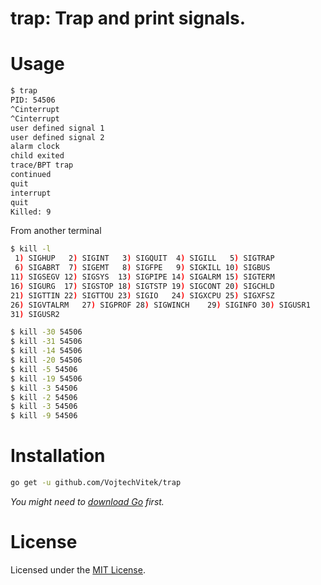 trap: Trap and print signals.
======

# Usage
```bash
$ trap
PID: 54506
^Cinterrupt
^Cinterrupt
user defined signal 1
user defined signal 2
alarm clock
child exited
trace/BPT trap
continued
quit
interrupt
quit
Killed: 9
```

From another terminal
```bash
$ kill -l
 1) SIGHUP	 2) SIGINT	 3) SIGQUIT	 4) SIGILL	 5) SIGTRAP
 6) SIGABRT	 7) SIGEMT	 8) SIGFPE	 9) SIGKILL	10) SIGBUS
11) SIGSEGV	12) SIGSYS	13) SIGPIPE	14) SIGALRM	15) SIGTERM
16) SIGURG	17) SIGSTOP	18) SIGTSTP	19) SIGCONT	20) SIGCHLD
21) SIGTTIN	22) SIGTTOU	23) SIGIO	24) SIGXCPU	25) SIGXFSZ
26) SIGVTALRM	27) SIGPROF	28) SIGWINCH	29) SIGINFO	30) SIGUSR1
31) SIGUSR2

$ kill -30 54506
$ kill -31 54506
$ kill -14 54506
$ kill -20 54506
$ kill -5 54506
$ kill -19 54506
$ kill -3 54506
$ kill -2 54506
$ kill -3 54506
$ kill -9 54506
```

# Installation

```bash
go get -u github.com/VojtechVitek/trap
```
*You might need to [download Go](https://golang.org/dl/) first.*

# License

Licensed under the [MIT License](./LICENSE).
